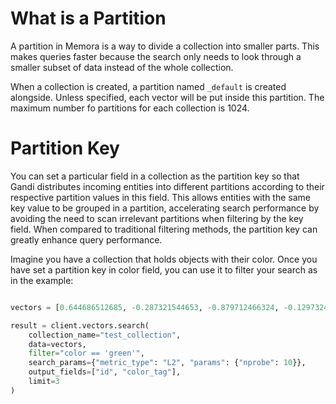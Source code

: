 # What is a Partition
A partition in Memora is a way to divide a collection into smaller parts. This makes queries faster because the search only needs to look through a smaller subset of data instead of the whole collection.

When a collection is created, a partition named ``_default`` is created alongside. Unless specified, each vector will be put inside this partition. The maximum number fo partitions for each collection is 1024.

# Partition Key

You can set a particular field in a collection as the partition key so that Gandi distributes incoming entities into different partitions according to their respective partition values in this field. This allows entities with the same key value to be grouped in a partition, accelerating search performance by avoiding the need to scan irrelevant partitions when filtering by the key field. When compared to traditional filtering methods, the partition key can greatly enhance query performance.


Imagine you have a collection that holds objects with their color. Once you have set a partition key in color field, you can use it to filter your search as in the example:

```python

vectors = [0.644686512685, -0.287321544653, -0.879712466324, -0.1297324308684, 0.943581347317]

result = client.vectors.search(
    collection_name="test_collection",
    data=vectors,
    filter="color == 'green'",
    search_params={"metric_type": "L2", "params": {"nprobe": 10}},
    output_fields=["id", "color_tag"],
    limit=3
)

```